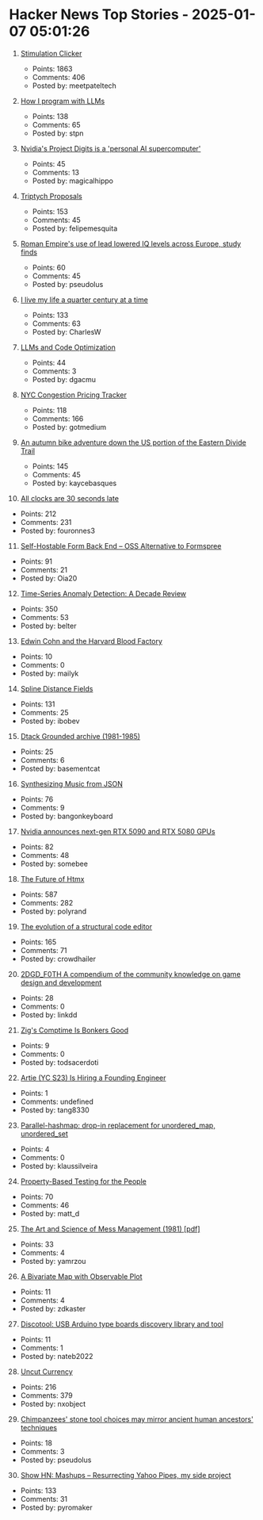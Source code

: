 # Hacker News Top Stories - 2025-01-07 05:01:26

1. [Stimulation Clicker](https://neal.fun/stimulation-clicker/)
   - Points: 1863
   - Comments: 406
   - Posted by: meetpateltech

2. [How I program with LLMs](https://crawshaw.io/blog/programming-with-llms)
   - Points: 138
   - Comments: 65
   - Posted by: stpn

3. [Nvidia's Project Digits is a 'personal AI supercomputer'](https://techcrunch.com/2025/01/06/nvidias-project-digits-is-a-personal-ai-computer/)
   - Points: 45
   - Comments: 13
   - Posted by: magicalhippo

4. [Triptych Proposals](https://alexanderpetros.com/triptych/)
   - Points: 153
   - Comments: 45
   - Posted by: felipemesquita

5. [Roman Empire's use of lead lowered IQ levels across Europe, study finds](https://www.theguardian.com/science/2025/jan/06/roman-empires-use-of-lead-lowered-iq-levels-across-europe-study-finds)
   - Points: 60
   - Comments: 45
   - Posted by: pseudolus

6. [I live my life a quarter century at a time](https://tla.systems/blog/2025/01/04/i-live-my-life-a-quarter-century-at-a-time/)
   - Points: 133
   - Comments: 63
   - Posted by: CharlesW

7. [LLMs and Code Optimization](https://wiredream.com/llm-optimizing-digit-diff/)
   - Points: 44
   - Comments: 3
   - Posted by: dgacmu

8. [NYC Congestion Pricing Tracker](https://www.congestion-pricing-tracker.com/)
   - Points: 118
   - Comments: 166
   - Posted by: gotmedium

9. [An autumn bike adventure down the US portion of the Eastern Divide Trail](https://www.crazyguyonabike.com/doc/?doc_id=26078)
   - Points: 145
   - Comments: 45
   - Posted by: kaycebasques

10. [All clocks are 30 seconds late](https://victorpoughon.fr/all-clocks-are-30-seconds-late/)
   - Points: 212
   - Comments: 231
   - Posted by: fouronnes3

11. [Self-Hostable Form Back End – OSS Alternative to Formspree](https://github.com/FormBee/FormBee)
   - Points: 91
   - Comments: 21
   - Posted by: Oia20

12. [Time-Series Anomaly Detection: A Decade Review](https://arxiv.org/abs/2412.20512)
   - Points: 350
   - Comments: 53
   - Posted by: belter

13. [Edwin Cohn and the Harvard Blood Factory](https://www.asimov.press/p/cohn)
   - Points: 10
   - Comments: 0
   - Posted by: mailyk

14. [Spline Distance Fields](https://zone.dog/braindump/spline_fields/)
   - Points: 131
   - Comments: 25
   - Posted by: ibobev

15. [Dtack Grounded archive (1981-1985)](http://www.easy68k.com/paulrsm/dg/)
   - Points: 25
   - Comments: 6
   - Posted by: basementcat

16. [Synthesizing Music from JSON](https://phoboslab.org/log/2025/01/synth)
   - Points: 76
   - Comments: 9
   - Posted by: bangonkeyboard

17. [Nvidia announces next-gen RTX 5090 and RTX 5080 GPUs](https://www.theverge.com/2025/1/6/24337396/nvidia-rtx-5080-5090-5070-ti-5070-price-release-date)
   - Points: 82
   - Comments: 48
   - Posted by: somebee

18. [The Future of Htmx](https://htmx.org/essays/future/)
   - Points: 587
   - Comments: 282
   - Posted by: polyrand

19. [The evolution of a structural code editor](https://crowdhailer.me/2025-01-02/the-evolution-of-a-structural-code-editor/)
   - Points: 165
   - Comments: 71
   - Posted by: crowdhailer

20. [2DGD_F0TH A compendium of the community knowledge on game design and development](https://github.com/2DGD-F0TH/2DGD_F0TH)
   - Points: 28
   - Comments: 0
   - Posted by: linkdd

21. [Zig's Comptime Is Bonkers Good](https://www.scottredig.com/blog/bonkers_comptime/)
   - Points: 9
   - Comments: 0
   - Posted by: todsacerdoti

22. [Artie (YC S23) Is Hiring a Founding Engineer](https://www.ycombinator.com/companies/artie/jobs/N3AosVU-founding-engineer)
   - Points: 1
   - Comments: undefined
   - Posted by: tang8330

23. [Parallel-hashmap: drop-in replacement for unordered_map, unordered_set](https://github.com/greg7mdp/parallel-hashmap)
   - Points: 4
   - Comments: 0
   - Posted by: klaussilveira

24. [Property-Based Testing for the People](https://repository.upenn.edu/entities/publication/72ca3499-c5f6-4fc1-b5a3-9d66d8dd534e)
   - Points: 70
   - Comments: 46
   - Posted by: matt_d

25. [The Art and Science of Mess Management (1981) [pdf]](https://www.systemswisdom.com/sites/default/files/Ackoff-1981-Mess-Management_0.pdf)
   - Points: 33
   - Comments: 4
   - Posted by: yamrzou

26. [A Bivariate Map with Observable Plot](https://observablehq.observablehq.cloud/pangea/plot/bivariate-map)
   - Points: 11
   - Comments: 4
   - Posted by: zdkaster

27. [Discotool: USB Arduino type boards discovery library and tool](https://github.com/Neradoc/discotool)
   - Points: 11
   - Comments: 1
   - Posted by: nateb2022

28. [Uncut Currency](https://www.usmint.gov/paper-currency/uncut-currency/)
   - Points: 216
   - Comments: 379
   - Posted by: nxobject

29. [Chimpanzees' stone tool choices may mirror ancient human ancestors' techniques](https://phys.org/news/2025-01-chimpanzees-stone-tool-choices-mirror.html)
   - Points: 18
   - Comments: 3
   - Posted by: pseudolus

30. [Show HN: Mashups – Resurrecting Yahoo Pipes, my side project](https://www.mashups.io)
   - Points: 133
   - Comments: 31
   - Posted by: pyromaker

